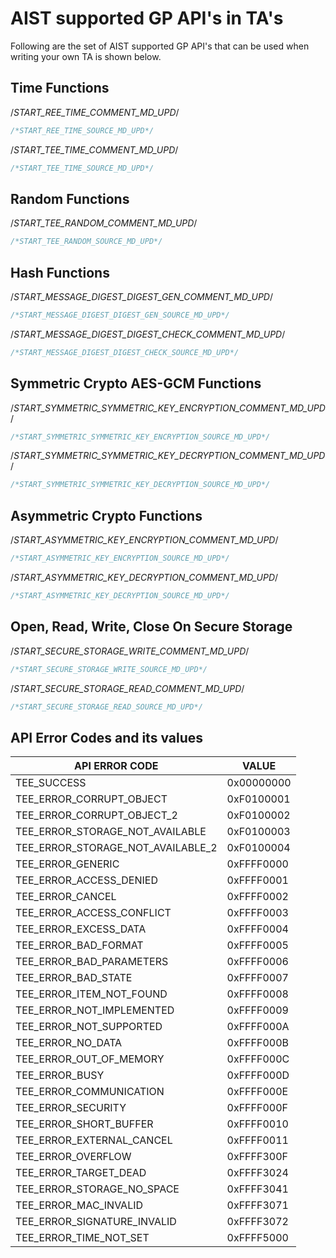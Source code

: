 # AIST supported GP API's in TA's

Following are the set of AIST supported GP API's that can be used when
writing your own TA is shown below.


## Time Functions


/*START_REE_TIME_COMMENT_MD_UPD*/

```C
/*START_REE_TIME_SOURCE_MD_UPD*/
```


/*START_TEE_TIME_COMMENT_MD_UPD*/

```C
/*START_TEE_TIME_SOURCE_MD_UPD*/
```

## Random Functions


/*START_TEE_RANDOM_COMMENT_MD_UPD*/

```C
/*START_TEE_RANDOM_SOURCE_MD_UPD*/
```

## Hash Functions


/*START_MESSAGE_DIGEST_DIGEST_GEN_COMMENT_MD_UPD*/

```C
/*START_MESSAGE_DIGEST_DIGEST_GEN_SOURCE_MD_UPD*/
```


/*START_MESSAGE_DIGEST_DIGEST_CHECK_COMMENT_MD_UPD*/

```C
/*START_MESSAGE_DIGEST_DIGEST_CHECK_SOURCE_MD_UPD*/
```

## Symmetric Crypto AES-GCM Functions


/*START_SYMMETRIC_SYMMETRIC_KEY_ENCRYPTION_COMMENT_MD_UPD*/

```C
/*START_SYMMETRIC_SYMMETRIC_KEY_ENCRYPTION_SOURCE_MD_UPD*/
```


/*START_SYMMETRIC_SYMMETRIC_KEY_DECRYPTION_COMMENT_MD_UPD*/

```C
/*START_SYMMETRIC_SYMMETRIC_KEY_DECRYPTION_SOURCE_MD_UPD*/
```

## Asymmetric Crypto Functions


/*START_ASYMMETRIC_KEY_ENCRYPTION_COMMENT_MD_UPD*/

```C
/*START_ASYMMETRIC_KEY_ENCRYPTION_SOURCE_MD_UPD*/
```


/*START_ASYMMETRIC_KEY_DECRYPTION_COMMENT_MD_UPD*/

```C
/*START_ASYMMETRIC_KEY_DECRYPTION_SOURCE_MD_UPD*/
```

## Open, Read, Write, Close On Secure Storage


/*START_SECURE_STORAGE_WRITE_COMMENT_MD_UPD*/

```C
/*START_SECURE_STORAGE_WRITE_SOURCE_MD_UPD*/
```


/*START_SECURE_STORAGE_READ_COMMENT_MD_UPD*/

```C
/*START_SECURE_STORAGE_READ_SOURCE_MD_UPD*/
```

## API Error Codes and its values

| API ERROR CODE | VALUE |
| ------ | ------ |
| TEE_SUCCESS                          | 0x00000000 |
| TEE_ERROR_CORRUPT_OBJECT             | 0xF0100001 |
| TEE_ERROR_CORRUPT_OBJECT_2           | 0xF0100002 |
| TEE_ERROR_STORAGE_NOT_AVAILABLE      | 0xF0100003 |
| TEE_ERROR_STORAGE_NOT_AVAILABLE_2    | 0xF0100004 |
| TEE_ERROR_GENERIC                    | 0xFFFF0000 |
| TEE_ERROR_ACCESS_DENIED              | 0xFFFF0001 |
| TEE_ERROR_CANCEL                     | 0xFFFF0002 |
| TEE_ERROR_ACCESS_CONFLICT            | 0xFFFF0003 |
| TEE_ERROR_EXCESS_DATA                | 0xFFFF0004 |
| TEE_ERROR_BAD_FORMAT                 | 0xFFFF0005 |
| TEE_ERROR_BAD_PARAMETERS             | 0xFFFF0006 |
| TEE_ERROR_BAD_STATE                  | 0xFFFF0007 |
| TEE_ERROR_ITEM_NOT_FOUND             | 0xFFFF0008 |
| TEE_ERROR_NOT_IMPLEMENTED            | 0xFFFF0009 |
| TEE_ERROR_NOT_SUPPORTED              | 0xFFFF000A |
| TEE_ERROR_NO_DATA                    | 0xFFFF000B |
| TEE_ERROR_OUT_OF_MEMORY              | 0xFFFF000C |
| TEE_ERROR_BUSY                       | 0xFFFF000D |
| TEE_ERROR_COMMUNICATION              | 0xFFFF000E |
| TEE_ERROR_SECURITY                   | 0xFFFF000F |
| TEE_ERROR_SHORT_BUFFER               | 0xFFFF0010 |
| TEE_ERROR_EXTERNAL_CANCEL            | 0xFFFF0011 |
| TEE_ERROR_OVERFLOW                   | 0xFFFF300F |
| TEE_ERROR_TARGET_DEAD                | 0xFFFF3024 |
| TEE_ERROR_STORAGE_NO_SPACE           | 0xFFFF3041 |
| TEE_ERROR_MAC_INVALID                | 0xFFFF3071 |
| TEE_ERROR_SIGNATURE_INVALID          | 0xFFFF3072 |
| TEE_ERROR_TIME_NOT_SET               | 0xFFFF5000 |




 